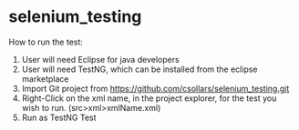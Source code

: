 # selenium_testing

How to run the test:
1) User will need Eclipse for java developers
2) User will need TestNG, which can be installed from the eclipse marketplace
3) Import Git project from https://github.com/csollars/selenium_testing.git
4) Right-Click on the xml name, in the project explorer, for the test you wish to run. (src>xml>xmlName.xml)
5) Run as TestNG Test
